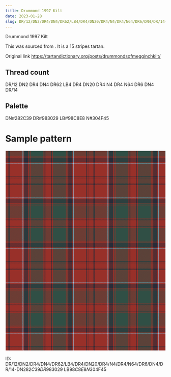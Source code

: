 ```yaml
---
title: Drummond 1997 Kilt
date: 2023-01-28
slug: DR/12/DN2/DR4/DN4/DR62/LB4/DR4/DN20/DR4/N4/DR4/N64/DR6/DN4/DR/14-DN$282C39 DR$983029 LB$98C8E8 N$304F45
---
```

Drummond 1997 Kilt

This was sourced from <no value>.  It is a 15 stripes tartan.

Original link https://tartandictionary.org/posts/drummondsofmegginchkilt/

## Thread count
DR/12 DN2 DR4 DN4 DR62 LB4 DR4 DN20 DR4 N4 DR4 N64 DR6 DN4 DR/14

## Palette
DN#282C39 DR#983029 LB#98C8E8 N#304F45

# Sample pattern

![Tartan detail](tartan.png "DR/12 DN2 DR4 DN4 DR62 LB4 DR4 DN20 DR4 N4 DR4 N64 DR6 DN4 DR/14 tartan")

ID: DR/12/DN2/DR4/DN4/DR62/LB4/DR4/DN20/DR4/N4/DR4/N64/DR6/DN4/DR/14-DN$282C39 DR$983029 LB$98C8E8 N$304F45
